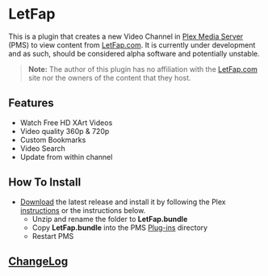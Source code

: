 LetFap
======

This is a plugin that creates a new Video Channel in [Plex Media Server](https://plex.tv/) (PMS) to view content from [LetFap.com](http://letfap.com/). It is currently under development and as such, should be considered alpha software and potentially unstable.

> **Note:** The author of this plugin has no affiliation with the [LetFap.com](http://letfap.com/) site nor the owners of the content that they host.

## Features

- Watch Free HD XArt Videos
- Video quality 360p & 720p
- Custom Bookmarks
- Video Search
- Update from within channel

## How To Install

- [Download](http://github.com/Nosinden/LetFap.bundle/releases) the latest release and install it by following the Plex [instructions](https://support.plex.tv/hc/en-us/articles/201187656-How-do-I-manually-install-a-channel-) or the instructions below.
  - Unzip and rename the folder to **LetFap.bundle**
  - Copy **LetFap.bundle** into the PMS [Plug-ins](https://support.plex.tv/hc/en-us/articles/201106098-How-do-I-find-the-Plug-Ins-folder-) directory
  - Restart PMS

## [ChangeLog](Changelog.md#changelog)
